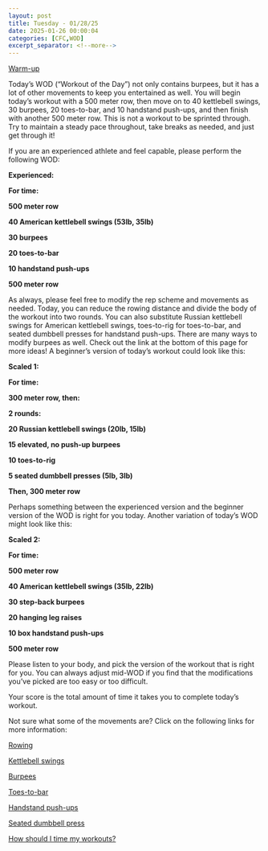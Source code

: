 ```yaml
---
layout: post
title: Tuesday - 01/28/25
date: 2025-01-26 00:00:04
categories: [CFC,WOD]
excerpt_separator: <!--more-->
---
```


[Warm-up](https://communityfitnessclub.wixsite.com/website/post/basic-full-body-warm-up)

Today’s WOD (“Workout of the Day”) not only contains burpees, but it has a lot of other movements to keep you entertained as well. You will begin today’s workout with a 500 meter row, then move on to 40 kettlebell swings, 30 burpees, 20 toes-to-bar, and 10 handstand push-ups, and then finish with another 500 meter row. This is not a workout to be sprinted through. Try to maintain a steady pace throughout, take breaks as needed, and just get through it!

If you are an experienced athlete and feel capable, please perform the following WOD:

**Experienced:**

**For time:**

**500 meter row**

**40 American kettlebell swings (53lb, 35lb)**

**30 burpees**

**20 toes-to-bar**

**10 handstand push-ups**

**500 meter row**
<!--more-->

As always, please feel free to modify the rep scheme and movements as needed. Today, you can reduce the rowing distance and divide the body of the workout into two rounds. You can also substitute Russian kettlebell swings for American kettlebell swings, toes-to-rig for toes-to-bar, and seated dumbbell presses for handstand push-ups. There are many ways to modify burpees as well. Check out the link at the bottom of this page for more ideas! A beginner’s version of today’s workout could look like this:

**Scaled 1:**

**For time:**

**300 meter row, then:**

**2 rounds:**

**20 Russian kettlebell swings (20lb, 15lb)**

**15 elevated, no push-up burpees**

**10 toes-to-rig**

**5 seated dumbbell presses (5lb, 3lb)**

**Then, 300 meter row**

Perhaps something between the experienced version and the beginner version of the WOD is right for you today. Another variation of today’s WOD might look like this:

**Scaled 2:**

**For time:**

**500 meter row**

**40 American kettlebell swings (35lb, 22lb)**

**30 step-back burpees**

**20 hanging leg raises**

**10 box handstand push-ups**

**500 meter row**

Please listen to your body, and pick the version of the workout that is right for you. You can always adjust mid-WOD if you find that the modifications you’ve picked are too easy or too difficult.

Your score is the total amount of time it takes you to complete today’s workout. 

Not sure what some of the movements are? Click on the following links for more information:

[Rowing](https://communityfitnessclub.wixsite.com/website/post/rowing)

[Kettlebell swings](https://communityfitnessclub.wixsite.com/website/post/kettlebell-swings)

[Burpees](https://communityfitnessclub.wixsite.com/website/post/burpees) 

[Toes-to-bar](https://communityfitnessclub.wixsite.com/website/post/toes-to-bar) 

[Handstand push-ups](https://communityfitnessclub.wixsite.com/website/post/handstand-push-ups)

[Seated dumbbell press](https://communityfitnessclub.wixsite.com/website/post/seated-dumbbell-press) 

[How should I time my workouts?](https://communityfitnessclub.wixsite.com/website/post/how-should-i-time-my-workouts)
